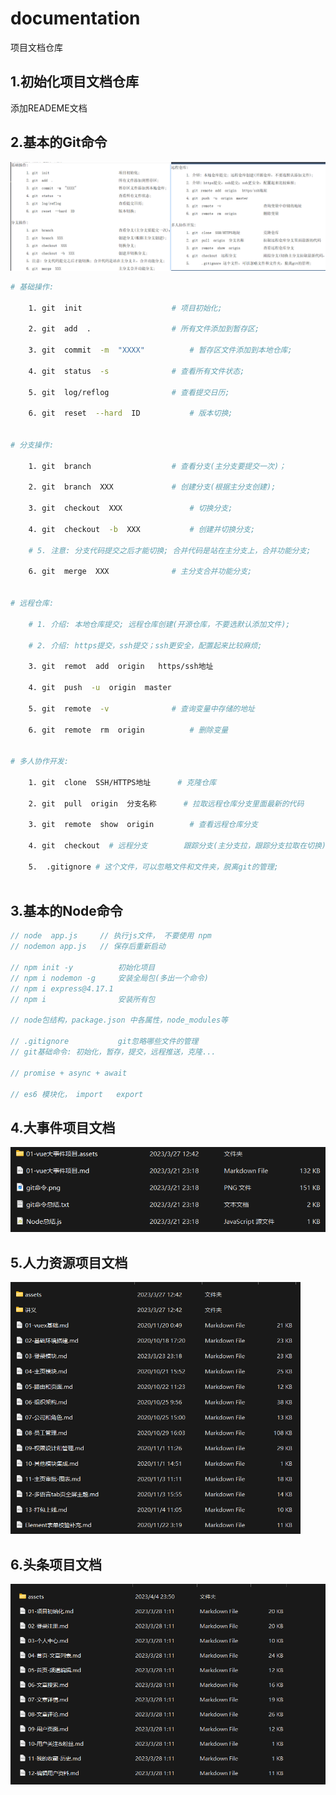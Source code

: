 # documentation
项目文档仓库

## 1.初始化项目文档仓库

添加READEME文档

## 2.基本的Git命令

<img src="assets\git命令.png" alt="git命令" />


```bash
# 基础操作:

	1. git  init 					# 项目初始化;

	2. git  add  .					# 所有文件添加到暂存区;

	3. git  commit  -m  "XXXX"			# 暂存区文件添加到本地仓库;

	4. git  status  -s				# 查看所有文件状态;

	5. git  log/reflog 				# 查看提交日历;

	6. git  reset  --hard  ID			# 版本切换;


# 分支操作:

	1. git  branch 					# 查看分支(主分支要提交一次)；

	2. git  branch  XXX				# 创建分支(根据主分支创建);

	3. git  checkout  XXX				# 切换分支;

	4. git  checkout  -b  XXX			# 创建并切换分支;

	# 5. 注意: 分支代码提交之后才能切换; 合并代码是站在主分支上，合并功能分支;

	6. git  merge  XXX				# 主分支合并功能分支;


# 远程仓库:

	# 1. 介绍: 本地仓库提交; 远程仓库创建(开源仓库，不要选默认添加文件);

	# 2. 介绍: https提交，ssh提交；ssh更安全，配置起来比较麻烦;

	3. git  remot  add  origin   https/ssh地址

	4. git  push  -u  origin  master

	5. git  remote  -v      		# 查询变量中存储的地址

	6. git  remote  rm  origin  		# 删除变量


# 多人协作开发:

	1. git  clone  SSH/HTTPS地址		# 克隆仓库

	2. git  pull  origin  分支名称		# 拉取远程仓库分支里面最新的代码

	3. git  remote  show  origin 		# 查看远程仓库分支

	4. git  checkout  # 远程分支 		跟踪分支(主分支拉，跟踪分支拉取在切换)

	5. 	.gitignore # 这个文件，可以忽略文件和文件夹，脱离git的管理;
	
```



## 3.基本的Node命令

```javascript
// node  app.js     // 执行js文件， 不要使用 npm   
// nodemon app.js   // 保存后重新启动

// npm init -y          初始化项目
// npm i nodemon -g     安装全局包(多出一个命令)
// npm i express@4.17.1
// npm i                安装所有包

// node包结构，package.json 中各属性，node_modules等

// .gitignore           git忽略哪些文件的管理
// git基础命令: 初始化，暂存，提交，远程推送，克隆...

// promise + async + await 

// es6 模块化， import   export

```



## 4.大事件项目文档

<img src="assets\01-大事件.png" alt="01-大事件" />

## 5.人力资源项目文档

<img src="assets\02-人力资源.png" alt="02-人力资源" style="zoom:60%;" />

## 6.头条项目文档

![03-头条](assets\03-头条.png)
